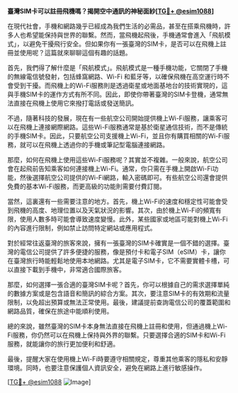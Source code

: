 **臺灣SIM卡可以註冊飛機嗎？揭開空中通訊的神秘面紗[[TG💪+ @esim1088](https://t.me/s/esim1088)]**

在現代社會，手機和網路幾乎已經成為我們生活的必需品，甚至在搭乘飛機時，許多人也希望能保持與世界的聯繫。然而，當飛機起飛後，手機通常會進入「飛航模式」，以避免干擾飛行安全。但如果你有一張臺灣的SIM卡，是否可以在飛機上註冊並使用呢？這篇就來聊聊這個有趣的話題。

首先，我們得了解什麼是「飛航模式」。飛航模式是一種手機功能，它關閉了手機的無線電信號發射，包括蜂窩網路、Wi-Fi 和藍牙等，以確保飛機在高空運行時不會受到干擾。而飛機上的Wi-Fi服務則是透過衛星或地面基地台的技術實現的，這與手機SIM卡的運作方式有所不同。因此，即使你帶著臺灣的SIM卡登機，通常無法直接在飛機上使用它來撥打電話或發送簡訊。

不過，隨著科技的發展，現在有一些航空公司開始提供機上Wi-Fi服務，讓乘客可以在飛機上連接網際網路。這些Wi-Fi服務通常是基於衛星通信技術，而不是傳統的手機SIM卡。因此，只要航空公司支援機上Wi-Fi，並且你有購買相關的Wi-Fi服務，就可以在飛機上透過你的手機或筆記型電腦連接網路。

那麼，如何在飛機上使用這些Wi-Fi服務呢？其實並不複雜。一般來說，航空公司會在起飛前告知乘客如何連接機上Wi-Fi。通常，你只需在手機上開啟Wi-Fi功能，然後選擇航空公司提供的Wi-Fi網路，輸入密碼即可。有些航空公司還會提供免費的基本Wi-Fi服務，而更高級的功能則需要付費訂閱。

當然，這裏還有一些需要注意的地方。首先，機上Wi-Fi的速度和穩定性可能會受到飛機的高度、地理位置以及天氣狀況的影響。其次，由於機上Wi-Fi的頻寬有限，使用人數多時可能會導致速度變慢。此外，某些國家或地區可能對機上Wi-Fi的內容進行限制，例如禁止訪問特定網站或應用程式。

對於經常往返臺灣的旅客來說，擁有一張臺灣的SIM卡確實是一個不錯的選擇。臺灣的電信公司提供了許多便捷的服務，像是預付卡和電子SIM（eSIM）卡，讓你在臺灣旅行時能輕鬆地使用本地網路。尤其是電子SIM卡，它不需要實體卡槽，可以直接下載到手機中，非常適合國際旅客。

那麼，如何選擇一張合適的臺灣SIM卡呢？首先，你可以根據自己的需求選擇單純的數據方案或是包含語音和簡訊的綜合方案。其次，要注意SIM卡的有效期和流量限制，以免超出預算或無法正常使用。最後，建議提前查詢電信公司的覆蓋範圍和網路品質，確保在旅途中能順利使用。

總的來說，雖然臺灣的SIM卡本身無法直接在飛機上註冊和使用，但通過機上Wi-Fi服務，你仍然可以在飛機上保持與外界的聯繫。只要選擇合適的SIM卡和Wi-Fi服務，就能讓你的旅行更加便利和舒適。

最後，提醒大家在使用機上Wi-Fi時要遵守相關規定，尊重其他乘客的隱私和安靜環境。同時，也要注意保護個人資訊安全，避免在網路上進行敏感操作。

[[TG💪+ @esim1088](https://t.me/s/esim1088) ![Image](https://i.postimg.cc/4NQfJmqS/Snipaste-2025-05-13-00-14-12.png)]